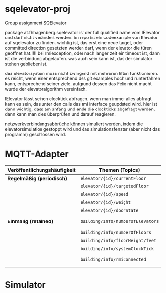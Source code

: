 # sqelevator-proj
Group assignment SQElevator


package at.fhhagenberg.sqelevator ist der full qualified name vom IElevator und darf nicht verändert werden.
im repo ist ein codeexample von Elevator auf sqelevator zu finden.
wichtig ist, das erst eine neue target, oder committed direction gesetzten werden darf, wenn der elevator die türen geoffnet hat.!!!!
bei rmiexception, oder nach langer zeit ein timeout ist, dann ist die verbindung abgelaufen. was auch sein kann ist, das der simulator stehen geblieben ist.

das elevatorsystem muss nicht zwingend mit mehreren liften funktionieren. es reicht, wenn einer entsprechend des git examples hoch und runterfahren kann, entsprechend seiner ziele.
aufgrund dessen das Felix nicht macht wurde der elevatoralgorithm vereinfach.

IElevator lässt seinen clocktick abfragen. wenn man immer alles abfragt kann es sein, das unter den calls das rmi interface geupdated wird. hier ist dann wichtig, dass am anfang und ende die clockticks abgefragt werden, dann kann man
dies überprüfen und darauf reagieren.


netzwerkverbindungsabbrüche können simuliert werden, indem die elevatorsimulation gestoppt wird und das simulationsfenster (aber nicht das programm) geschlossen wird.

# MQTT-Adapter
| **Veröffentlichungshäufigkeit** | **Themen (Topics)**                          | **Beschreibung**                      |
|----------------------------------|---------------------------------------------|---------------------------------------|
| **Regelmäßig (periodisch)**     | `elevator/{id}/currentFloor`                | Aktuelle Etage                        |
|                                  | `elevator/{id}/targetedFloor`               | Ziel-Etage                            |
|                                  | `elevator/{id}/speed`                       | Geschwindigkeit                       |
|                                  | `elevator/{id}/weight`                      | Gewicht                               |
|                                  | `elevator/{id}/doorState`                   | Türstatus                             |
| **Einmalig (retained)**          | `building/info/numberOfElevators`           | Anzahl der Aufzüge                    |
|                                  | `building/info/numberOfFloors`              | Anzahl der Etagen                     |
|                                  | `building/info/floorHeight/feet`            | Etagenhöhe                            |
|                                  | `building/info/systemClockTick`             | System-Takt                           |
|                                  | `building/info/rmiConnected`                | RMI-Verbindungsstatus                 |

# Simulator

